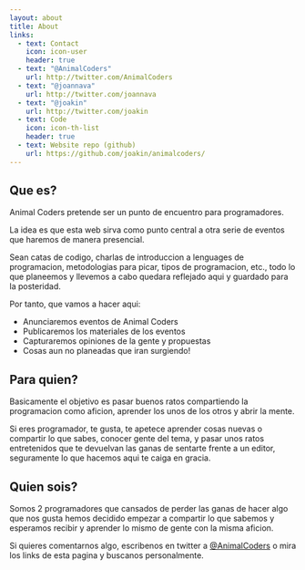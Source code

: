 ```yaml
---
layout: about
title: About
links:
  - text: Contact
    icon: icon-user
    header: true
  - text: "@AnimalCoders"
    url: http://twitter.com/AnimalCoders
  - text: "@joannava"
    url: http://twitter.com/joannava
  - text: "@joakin"
    url: http://twitter.com/joakin
  - text: Code
    icon: icon-th-list
    header: true
  - text: Website repo (github)
    url: https://github.com/joakin/animalcoders/
---
```


Que es?
-------

Animal Coders pretende ser un punto de encuentro para programadores.

La idea es que esta web sirva como punto central a otra serie de eventos que
haremos de manera presencial.

Sean catas de codigo, charlas de introduccion a lenguages de programacion,
metodologias para picar, tipos de programacion, etc., todo lo que planeemos
y llevemos a cabo quedara reflejado aqui y guardado para la posteridad.

Por tanto, que vamos a hacer aqui:

* Anunciaremos eventos de Animal Coders
* Publicaremos los materiales de los eventos
* Capturaremos opiniones de la gente y propuestas
* Cosas aun no planeadas que iran surgiendo!

Para quien?
-----------

Basicamente el objetivo es pasar buenos ratos compartiendo la programacion como
aficion, aprender los unos de los otros y abrir la mente.

Si eres programador, te gusta, te apetece aprender cosas nuevas o compartir lo
que sabes, conocer gente del tema, y pasar unos ratos entretenidos que te
devuelvan las ganas de sentarte frente a un editor, seguramente lo que hacemos
aqui te caiga en gracia.

Quien sois?
-----------

Somos 2 programadores que cansados de perder las ganas de hacer algo que nos
gusta hemos decidido empezar a compartir lo que
sabemos y esperamos recibir y aprender lo mismo de gente con la misma aficion.

Si quieres comentarnos algo, escribenos en twitter
a [@AnimalCoders](http://twitter.com/AnimalCoders) o mira los links de esta
pagina y buscanos personalmente.




